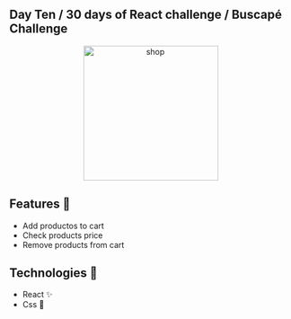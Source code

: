 ## Day Ten / 30 days of React challenge / Buscapé Challenge

<p  align="center">
<img  src="https://media.giphy.com/media/l0Hepe9XVa2aVshAk/giphy.gif"  height="240" alt="shop">
</p>

## Features :unicorn: 
* Add productos to cart
* Check products price
* Remove products from cart

## Technologies :mag_right:
* React :sparkles:
* Css :nail_care:
